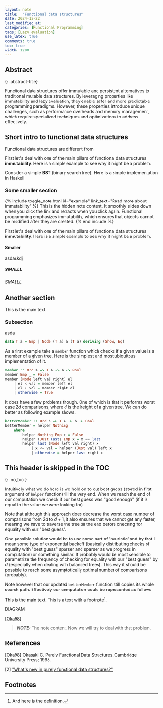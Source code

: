 ```yaml
---
layout: note
title:  "Functional data structures"
date: 2024-12-22
last_modified_at: 
categories: [Functional Programming]
tags: [Lazy evaluation]
use_latex: true
comments: true
toc: true
width: 1200
---
```




## Abstract
{: .abstract-title}

<div class="abstract">
Functional data structures offer immutable and persistent alternatives to traditional mutable data structures. By leveraging properties like immutability and lazy evaluation, they enable safer and more predictable programming paradigms. However, these properties introduce unique challenges, such as performance overheads and memory management, which require specialized techniques and optimizations to address effectively.
</div>

## Short intro to functional data structures
Functional data structures are different from  

First let's deal with one of the main pillars of functional data structures **immutability**.
Here is a simple example to see why it might be a problem.

Consider a simple **BST** (binary search tree). Here is a simple implementation in Haskell

### Some smaller section

{% include toggle_note.html id="example" link_text="Read more about immutability" %}
This is the hidden note content. It smoothly slides down when you click the link and retracts when you click again.
Functional programming emphasizes immutability, which ensures that objects cannot be modified after they are created.
{% end include %}

First let's deal with one of the main pillars of functional data structures **immutability**.
Here is a simple example to see why it might be a problem.

#### Smaller
asdaskdj
##### SMALLL
###### SMALLL


## Another section

This is the main text. 

### Subsection

asda

```haskell
data T a = Emp | Node (T a) a (T a) deriving (Show, Eq)
```

As a first example take a `member` function which checks if a given value is 
a member of a given tree. Here is the simplest and most ubiquitous implementation of it.

```haskell
member :: Ord a => T a -> a -> Bool
member Emp _ = False
member (Node left val right) el
    | el < val = member left el
    | el > val = member right el
    | otherwise = True
```
It does have a few problems though. One of which is that it performs worst case 
$2d$ comparisons, where $d$ is the height of a given tree. We can do better as following example shows.

```haskell
betterMember :: Ord a => T a -> a -> Bool
betterMember = helper Nothing
    where 
        helper Nothing Emp x = False
        helper (Just last) Emp x = x == last
        helper last (Node left val right) x
            | x <= val = helper (Just val) left x
            | otherwise = helper last right x
```
## This header is skipped in the TOC
{: .no_toc }


Intuitively what we do here is we hold on to out best guess (stored in first argument of `helper` function) till the very end. 
When we reach the end of our computation we check if our best guess was "good enough" (if it is equal to the value we were looking for).

Note that although this approach does decrease the worst case number of comparisons from $2d$ to $d + 1$, it also ensures that we cannot get any faster, meaning we have to traverse the tree till the end before checking for equality with our "best guess". 

One possible solution would be to use some sort of 'heuristic' and by that I mean some type of exponential backoff (basically distributing checks of equality with "best guess" sparser and sparser as we progress in computation) or something similar. It 
probably would be most sensible to parametrize the frequency of checking for equality 
with our "best guess" by $d$ (especially when dealing with balanced trees). 
This way it should be possible to reach some asymptotically optimal number 
of comparisons (probably).

Note however that our updated `betterMember` function still copies its whole search path. Effectively our computation could be represented as follows


This is the main text. 
This is a text with a
footnote[^Notation].


<!-- <span class="sidenote">This is a side note that will appear on the side of the page.</span> -->

DIAGRAM

[[Oka98]](#Oka98)
> **_NOTE:_**  The note content.
Now we will try to deal with that problem.

## References

<a id="Oka98" name="Okasaki98">[Oka98]</a>
Okasaki C. Purely Functional Data Structures. Cambridge University Press; 1998.

<a id="2">[2]</a>
["What's new in purely functional data structures?"](https://cstheory.stackexchange.com/questions/1539/whats-new-in-purely-functional-data-structures-since-okasaki)

## Footnotes
[^Notation]: And here is the definition.

